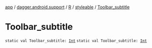 [app](../../../index.md) / [dagger.android.support](../../index.md) / [R](../index.md) / [styleable](index.md) / [Toolbar_subtitle](./-toolbar_subtitle.md)

# Toolbar_subtitle

`static val Toolbar_subtitle: `[`Int`](https://kotlinlang.org/api/latest/jvm/stdlib/kotlin/-int/index.html)
`static val Toolbar_subtitle: `[`Int`](https://kotlinlang.org/api/latest/jvm/stdlib/kotlin/-int/index.html)